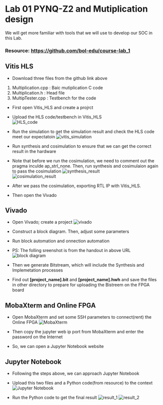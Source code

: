 # Lab 01 PYNQ-Z2 and Mutiplication design
We will get more familiar with tools that we will use to develop our SOC in this Lab.  
### Resource: https://github.com/bol-edu/course-lab_1
## Vitis HLS
- Download three files from the github link above  
1.  Multiplication.cpp : Baic mutiplication C code
2.  Multiplication.h : Head file
3.  MultipTester.cpp : Testbench for the code

- First open Vitis_HLS and create a projrct
- Upload the HLS code/testbench in Vitis_HLS  
![HLS_code](https://github.com/SamChang03/SOC_Lab/blob/main/Lab01/HLS%20code.png)

- Run the simulation to get the simulation result and check the HLS code meet our expectatoin
![vitis_simulation](https://github.com/SamChang03/SOC_Lab/blob/main/Lab01/vitis_simulation.png)  
      
- Run synthesis and cosimulation to ensure that we can get the correct result in the hardware
- Note that before we run the cosimulation, we need to comment out the pragma inculde ap_strl_none. Then, run synthesis and cosimulaion again to pass the cosimulation
![synthesis_result](https://github.com/SamChang03/SOC_Lab/blob/main/Lab01/synthesis_result.png)  
![cosimulation_result](https://github.com/SamChang03/SOC_Lab/blob/main/Lab01/cosimulation_result.png)  

- After we pass the cosimulation, exporting RTL IP with Vitis_HLS.
- Then open the Vivado
## Vivado
- Open Vivado; create a project
![vivado](https://github.com/SamChang03/SOC_Lab/blob/main/Lab01/rent%20FPGA%20board.png)

- Construct a block diagram. Then, adjust some parameters
- Run block automation and onnection automation
- PS: The folling sreenshot is from the handout in above URL
![block diagram](https://github.com/SamChang03/SOC_Lab/blob/main/Lab01/block%20diagram.png)

- Then we generate Bitstream, which will include the Synthesis and Implemetation processes
- Find out **[project_name].bit** and **[project_name].hwh** and save the files in other directory to prepare for uploading the Bistreem on the FPGA board  

## MobaXterm and Online FPGA
- Open MobaXterm and set some SSH parameters to connect(rent) the Online FPGA
![MobaXterm](https://github.com/SamChang03/SOC_Lab/blob/main/Lab01/rent%20FPGA%20board.png)  

- Then copy the jupyter web ip port from MobaXterm and enter the password on the Internet
- So, we can open a Jupyter Notebook website

## Jupyter Notebook  
- Following the steps above, we can approach Jupyter Notebook
- Upload this two files and a Python code(from resource) to the context
![Jupyter Notebook](https://github.com/SamChang03/SOC_Lab/blob/main/Lab01/jupyter.png)

- Run the Python code to get the final result
![result_1](https://github.com/SamChang03/SOC_Lab/blob/main/Lab01/python%20code%201.png)
![result_2](https://github.com/SamChang03/SOC_Lab/blob/main/Lab01/python%20code%202.png)

